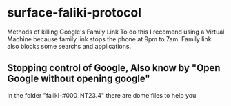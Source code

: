 # surface-faliki-protocol
Methods of killing Google's Family Link
To do this I recomend using a Virtual Machine because family link stops the phone at 9pm to 7am.
Family link also blocks some searchs and applications. 
## Stopping control of Google, Also know by "Open Google without opening google" 
In the folder "faliki-#000_NT23.4" there are dome files to help you

